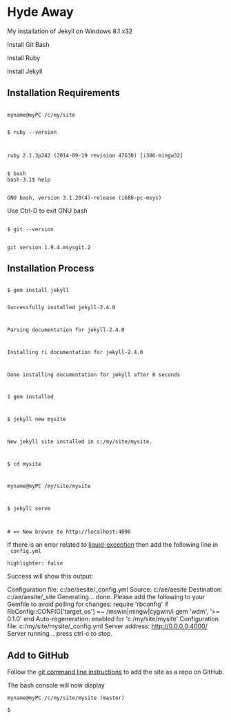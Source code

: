 # Hyde Away

My installation of Jekyll on Windows 8.1 x32

Install Git Bash

Install Ruby

Install Jekyll

## Installation Requirements

<code>
myname@myPC /c/my/site

$ ruby --version

ruby 2.1.3p242 (2014-09-19 revision 47630) [i386-mingw32]
</code>

<code>
$ bash
bash-3.1$ help

GNU bash, version 3.1.20(4)-release (i686-pc-msys)
</code>

Use Ctrl-D to exit GNU bash

<code>
$ git --version

git version 1.9.4.msysgit.2
</code>

## Installation Process

<code>
$ gem install jekyll

Successfully installed jekyll-2.4.0

Parsing documentation for jekyll-2.4.0

Installing ri documentation for jekyll-2.4.0

Done installing documentation for jekyll after 8 seconds

1 gem installed

$ jekyll new mysite

New jekyll site installed in c:/my/site/mysite.

$ cd mysite

myname@myPC /my/site/mysite

$ jekyll serve

\# => Now browse to http://localhost:4000
</code>

If there is an error related to [liquid-exception](http://stackoverflow.com/questions/16498287/jekyll-liquid-exception-cannot-load-such-file-yajl-2-0-yajl) then add the following line in `_config.yml`

`highlighter: false`

Success will show this output:

Configuration file: c:/ae/aesite/_config.yml
            Source: c:/ae/aesite
       Destination: c:/ae/aesite/_site
      Generating...
                    done.
  Please add the following to your Gemfile to avoid polling for changes:
    require 'rbconfig'
    if RbConfig::CONFIG['target_os'] =~ /mswin|mingw|cygwin/i
      gem 'wdm', '>= 0.1.0'
    end
 Auto-regeneration: enabled for 'c:/my/site/mysite'
Configuration file: c:/my/site/mysite/_config.yml
    Server address: http://0.0.0.0:4000/
  Server running... press ctrl-c to stop.

## Add to GitHub

Follow the [git command line instructions](https://help.github.com/articles/adding-an-existing-project-to-github-using-the-command-line/) to add the site as a repo on GitHub.

The bash console will now display

`myname@myPC /c/my/site/mysite (master)`

`$`








